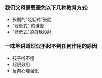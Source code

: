 ### 我们父母需要避免以下几种教育方式:

- 长期的"贬低式"鼓励
- "贬低式" 的谦虚
- "贬低式"的自我投射

### 一味地讲道理似乎起不到任何作用的原因
- 孩子听不懂
- 超限效用
- 反向心理强化